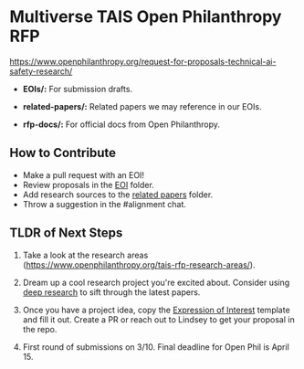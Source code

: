 # Multiverse TAIS Open Philanthropy RFP

https://www.openphilanthropy.org/request-for-proposals-technical-ai-safety-research/

- **EOIs/:** For submission drafts.

- **related-papers/:** Related papers we may reference in our EOIs.

- **rfp-docs/:** For official docs from Open Philanthropy.

## How to Contribute

- Make a pull request with an EOI!
- Review proposals in the [EOI](https://github.com/lindseyferretti/multiverse-tais-openphil-grant/tree/main/EOIs) folder.
- Add research sources to the [related papers](https://github.com/lindseyferretti/multiverse-tais-openphil-grant/tree/main/related-papers) folder.
- Throw a suggestion in the #alignment chat. 

## TLDR of Next Steps

1. Take a look at the research areas (https://www.openphilanthropy.org/tais-rfp-research-areas/).

2. Dream up a cool research project you're excited about. Consider using [deep research](https://github.com/lindseyferretti/multiverse-tais-openphil-grant/blob/main/EOIs/deep-research-prompts.md) to sift through the latest papers.

3. Once you have a project idea, copy the [Expression of Interest](https://github.com/lindseyferretti/multiverse-tais-openphil-grant/blob/main/EOIs/EOI-template.md) template and fill it out. Create a PR or reach out to Lindsey to get your proposal in the repo.

4. First round of submissions on 3/10. Final deadline for Open Phil is April 15.
